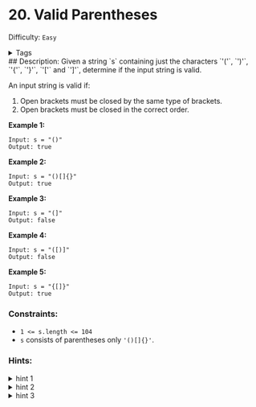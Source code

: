 # 20. Valid Parentheses
Difficulty: `Easy`
<details>
<summary> Tags</summary>

`String`, `Stack`
</details>
## Description:  
Given a string `s` containing just the characters `'('`, `')'`, `'{'`, `'}'`,
`'['` and `']'`, determine if the input string is valid.

An input string is valid if:

  1. Open brackets must be closed by the same type of brackets.
  2. Open brackets must be closed in the correct order.



**Example 1:**

    
    
    Input: s = "()"
    Output: true
    

**Example 2:**

    
    
    Input: s = "()[]{}"
    Output: true
    

**Example 3:**

    
    
    Input: s = "(]"
    Output: false
    

**Example 4:**

    
    
    Input: s = "([)]"
    Output: false
    

**Example 5:**

    
    
    Input: s = "{[]}"
    Output: true
    



### Constraints:

  * `1 <= s.length <= 104`
  * `s` consists of parentheses only `'()[]{}'`.

### Hints:
<details>
<summary> hint 1</summary>

An interesting property about a valid parenthesis expression is that a sub-
expression of a valid expression should also be a valid expression. (Not every
sub-expression) e.g.

    
    
    { { } [ ] [ [ [ ] ] ] } is VALID expression
              [ [ [ ] ] ]    is VALID sub-expression
      { } [ ]                is VALID sub-expression
    

Can we exploit this recursive structure somehow?


</details>
<details>
<summary> hint 2</summary>

What if whenever we encounter a matching pair of parenthesis in the
expression, we simply remove it from the expression? This would keep on
shortening the expression. e.g.

    
    
    { { ( { } ) } }
          |_|
    
    { { (      ) } }
        |______|
    
    { {          } }
      |__________|
    
    {                }
    |________________|
    
    VALID EXPRESSION!
    


</details>
<details>
<summary> hint 3</summary>

The **stack** data structure can come in handy here in representing this
recursive structure of the problem. We can't really process this from the
inside out because we don't have an idea about the overall structure. But, the
stack can help us process this recursively i.e. from outside to inwards.


</details>
